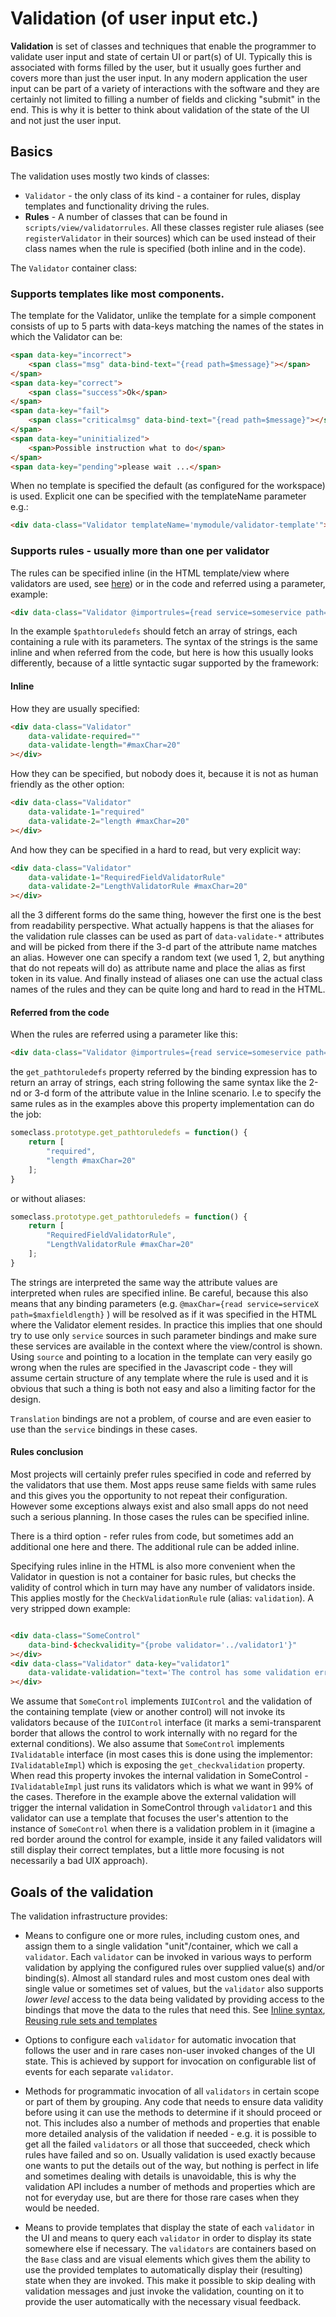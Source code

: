 # Validation (of user input etc.)

**Validation** is set of classes and techniques that enable the programmer to validate user input and state of certain UI or part(s) of UI. Typically this is associated with forms filled by the user, but it usually goes further and covers more than just the user input. In any modern application the user input can be part of a variety of interactions with the software and they are certainly not limited to filling a number of fields and clicking "submit" in the end. This is why it is better to think about validation of the state of the UI and not just the user input.

## Basics

The validation uses mostly two kinds of classes: 

- `Validator` - the only class of its kind - a container for rules, display templates and functionality driving the rules.
- **Rules** - A number of classes that can be found in `scripts/view/validatorrules`. All these classes register rule aliases (see `registerValidator` in their sources) which can be used instead of their class names when the rule is specified (both inline and in the code).

The `Validator` container class:

### Supports templates like most components.

The template for the Validator, unlike the template for a simple component consists of up to 5 parts with data-keys matching the names of the states in which the Validator can be:

```HTML
<span data-key="incorrect">
    <span class="msg" data-bind-text="{read path=$message}"></span>
</span>
<span data-key="correct">
    <span class="success">Ok</span>
</span>
<span data-key="fail">
    <span class="criticalmsg" data-bind-text="{read path=$message}"></span>
</span>
<span data-key="uninitialized"> 
    <span>Possible instruction what to do</span>
</span>
<span data-key="pending">please wait ...</span>
```

When no template is specified the default (as configured for the workspace) is used. Explicit one can be specified with the templateName parameter e.g.: 

```HTML
<div data-class="Validator templateName='mymodule/validator-template'">...</div>
```

### Supports rules - usually more than one per validator

The rules can be specified inline (in the HTML template/view where validators are used, see [here](InlineSyntax.md)) or in the code and referred using a parameter, example:

```HTML
<div data-class="Validator @importrules={read service=someservice path=$pathtoruledefs}">...</div>
```

In the example `$pathtoruledefs` should fetch an array of strings, each containing a rule with its parameters. The syntax of the strings is the same inline and when referred from the code, but here is how this usually looks differently, because of a little syntactic sugar supported by the framework:

#### **Inline**
How they are usually specified:

```HTML
<div data-class="Validator"
    data-validate-required=""
    data-validate-length="#maxChar=20"
></div>
```

How they can be specified, but nobody does it, because it is not as human friendly as the other option:

```HTML
<div data-class="Validator"
    data-validate-1="required"
    data-validate-2="length #maxChar=20"
></div>
```

And how they can be specified in a hard to read, but very explicit way:

```HTML
<div data-class="Validator"
    data-validate-1="RequiredFieldValidatorRule"
    data-validate-2="LengthValidatorRule #maxChar=20"
></div>
```

all the 3 different forms do the same thing, however the first one is the best from readability perspective. What actually happens is that the aliases for the validation rule classes can be used as part of `data-validate-*` attributes and will be picked from there if the 3-d part of the attribute name matches an alias. However one can specify a random text (we used 1, 2, but anything that do not repeats will do) as attribute name and place the alias as first token in its value. And finally instead of aliases one can use the actual class names of the rules and they can be quite long and hard to read in the HTML.

#### Referred from the code

When the rules are referred using a parameter like this:

```HTML
<div data-class="Validator @importrules={read service=someservice path=$pathtoruledefs}">...</div>
```

the `get_pathtoruledefs` property referred by the binding expression has to return an array of strings, each string following the same syntax like the 2-nd or 3-d form of the attribute value in the Inline scenario. I.e to specify the same rules as in the examples above this property implementation can do the job:

```Javascript
someclass.prototype.get_pathtoruledefs = function() {
    return [
        "required",
        "length #maxChar=20"
    ];
}
```

or without aliases:

```Javascript
someclass.prototype.get_pathtoruledefs = function() {
    return [
        "RequiredFieldValidatorRule",
        "LengthValidatorRule #maxChar=20"
    ];
}
```

The strings are interpreted the same way the attribute values are interpreted when rules are specified inline. Be careful, because this also means that any binding parameters (e.g. `@maxChar={read service=serviceX path=$maxfieldlength}` ) will be resolved as if it was specified in the HTML where the Validator element resides. In practice this implies that one should try to use only `service` sources in such parameter bindings and make sure these services are available in the context where the view/control is shown. Using `source` and pointing to a location in the template can very easily go wrong when the rules are specified in the Javascript code - they will assume certain structure of any template where the rule is used and it is obvious that such a thing is both not easy and also a limiting factor for the design.

`Translation` bindings are not a problem, of course and are even easier to use than the `service` bindings in these cases.

#### Rules conclusion

Most projects will certainly prefer rules specified in code and referred by the validators that use them. Most apps reuse same fields with same rules and this gives you the opportunity to not repeat their configuration. However some exceptions always exist and also small apps do not need such a serious planning. In those cases the rules can be specified inline. 

There is a third option - refer rules from code, but sometimes add an additional one here and there. The additional rule can be added inline.

Specifying rules inline in the HTML is also more convenient when the Validator in question is not a container for basic rules, but checks the validity of control which in turn may have any number of validators inside. This applies mostly for the `CheckValidationRule` rule (alias: `validation`). A very stripped down example:

```HTML

<div data-class="SomeControl" 
    data-bind-$checkvalidity="{probe validator='../validator1'}"
></div>
<div data-class="Validator" data-key="validator1"
    data-validate-validation="text='The control has some validation errors'"
></div>
```

We assume that `SomeControl` implements `IUIControl` and the validation of the containing template (view or another control) will not invoke its validators because of the `IUIControl` interface (it marks a semi-transparent border that allows the control to work internally with no regard for the external conditions). We also assume that `SomeControl` implements `IValidatable` interface (in most cases this is done using the implementor: `IValidatableImpl`) which is exposing the `get_checkvalidation` property. When read this property invokes the internal validation in SomeControl - `IValidatableImpl` just runs its validators which is what we want in 99% of the cases. Therefore in the example above the external validation will trigger the internal validation in SomeControl through `validator1` and this validator can use a template that focuses the user's attention to the instance of `SomeControl` when there is a validation problem in it (imagine a red border around the control for example, inside it any failed validators will still display their correct templates, but a little more focusing is not necessarily a bad UIX approach).


## Goals of the validation

The validation infrastructure provides:

* Means to configure one or more rules, including custom ones, and assign them to a single validation "unit"/container, which we call a `validator`. Each `validator` can be invoked in various ways to perform validation by applying the configured rules over supplied value(s) and/or binding(s). Almost all standard rules and most custom ones deal with single value or sometimes set of values, but the `validator` also supports _lower level_ access to the data being validated by providing access to the bindings that move the data to the rules that need this. See [Inline syntax](InlineSyntax.md), [Reusing rule sets and templates](AdvancedSyntax.md)

* Options to configure each `validator` for automatic invocation that follows the user and in rare cases non-user invoked changes of the UI state. This is achieved by support for invocation on configurable list of events for each separate `validator`.

* Methods for programmatic invocation of all `validators` in certain scope or part of them by grouping. Any code that needs to ensure data validity before using it can use the methods to determine if it should proceed or not. This includes also a number of methods and properties that enable more detailed analysis of the validation if needed - e.g. it is possible to get all the failed `validators` or all those that succeeded, check which rules have failed and so on. Usually validation is used exactly because one wants to put the details out of the way, but nothing is perfect in life and sometimes dealing with details is unavoidable, this is why the validation API includes a number of methods and properties which are not for everyday use, but are there for those rare cases when they would be needed.

* Means to provide templates that display the state of each `validator` in the UI and means to query each `validator` in order to display its state somewhere else if necessary. The `validators` are containers based on the `Base` class and are visual elements which gives them the ability to use the provided templates to automatically display their (resulting) state when they are invoked. This make it possible to skip dealing with validation messages and just invoke the validation, counting on it to provide the user automatically with the necessary visual feedback.